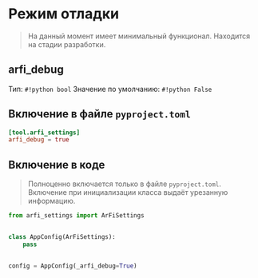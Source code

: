 # Режим отладки

> На данный момент имеет минимальный функционал. Находится на стадии разработки.


## arfi_debug

Тип: `#!python bool`
Значение по умолчанию: `#!python False`

## Включение в файле `pyproject.toml`

```toml title="pyproject.toml"
[tool.arfi_settings]
arfi_debug = true
```

## Включение в коде

> Полноценно включается только в файле `pyproject.toml`. Включение при инициализации класса выдаёт урезанную информацию.

```py title="settings.py"
from arfi_settings import ArFiSettings


class AppConfig(ArFiSettings):
    pass


config = AppConfig(_arfi_debug=True)
```

